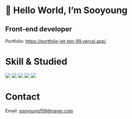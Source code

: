 # 👋 Hello World, I’m Sooyoung
## Front-end developer
Portfolio: https://portfolio-jet-ten-99.vercel.app/



# Skill & Studied
<img src="https://img.shields.io/badge/react-61DAFB?style=for-the-badge&logo=react&logoColor=3178C6">
<img src="https://img.shields.io/badge/TypeScript-3178C6?style=for-the-badge&logo=TypeScript&logoColor=white">
<img src="https://img.shields.io/badge/Next-000000?style=for-the-badge&logo=Next&logoColor=black">
<img src="https://img.shields.io/badge/Redux-7952B3?style=for-the-badge&logo=Redux&logoColor=white">
<img src="https://img.shields.io/badge/github-181717?style=for-the-badge&logo=github&logoColor=white">


# Contact

Email: sooyoung159@naver.com
